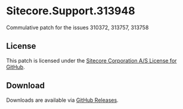 # Sitecore.Support.313948
Commulative patch for the issues 310372, 313757, 313758

## License  
This patch is licensed under the [Sitecore Corporation A/S License for GitHub](https://github.com/sitecoresupport/Sitecore.Support.313948/blob/master/LICENSE).  

## Download  
Downloads are available via [GitHub Releases](https://github.com/sitecoresupport/Sitecore.Support.313948/releases).  
